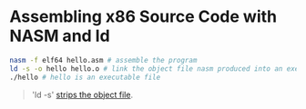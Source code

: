 # Assembling x86 Source Code with NASM and ld
```Bash
nasm -f elf64 hello.asm # assemble the program  
ld -s -o hello hello.o # link the object file nasm produced into an executable file  
./hello # hello is an executable file
```
> 'ld -s' [strips  the object file](https://www.computerhope.com/unix/strip.htm).
